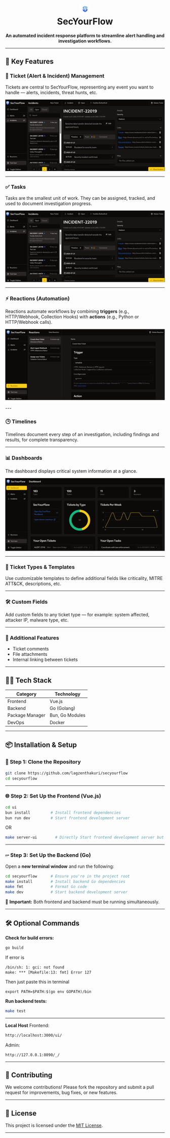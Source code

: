 
<h1 align="center">
  <picture>
    <source media="(prefers-color-scheme: dark)" srcset="ui/src/assets/flask_white.svg">
    <img width="30" alt="SecYourFlow Logo" src="ui/src/assets/svf.png">
  </picture>
  <br />
  SecYourFlow
</h1>

<p align="center"><b>An automated incident response platform to streamline alert handling and investigation workflows.</b></p>

---

## 🔐 Key Features

### 🎫 Ticket (Alert & Incident) Management

Tickets are central to SecYourFlow, representing any event you want to handle — alerts, incidents, threat hunts, etc.
<p align="center">
  <a href="/docs/screenshots/ticket.png">
    <img alt="Screenshot of the tasks section" src="/docs/screenshots/tasks.png" />
  </a>
</p>

---

### ✅ Tasks

Tasks are the smallest unit of work. They can be assigned, tracked, and used to document investigation progress.
<p align="center">
  <a href="/docs/screenshots/tasks.png">
    <img alt="Screenshot of the tasks section" src="/docs/screenshots/tasks.png" />
  </a>
</p>

---

### ⚡ Reactions (Automation)

Reactions automate workflows by combining **triggers** (e.g., HTTP/Webhook, Collection Hooks) with **actions** (e.g., Python or HTTP/Webhook calls).
<p align="center">
  <a href="/docs/screenshots/reactions.png">
    <img alt="Screenshot of reactions" src="/docs/screenshots/reactions.png" />
  </a>
</p>
---

### 🕒 Timelines

Timelines document every step of an investigation, including findings and results, for complete transparency.

---

### 📊 Dashboards

The dashboard displays critical system information at a glance.
<p align="center">
  <a href="/docs/screenshots/dashboard.png">
    <img alt="Screenshot of the dashboard" src="/docs/screenshots/dashboard.png" />
  </a>
</p>

---

### 🧩 Ticket Types & Templates

Use customizable templates to define additional fields like criticality, MITRE ATT\&CK, descriptions, etc.

---

### 🛠️ Custom Fields

Add custom fields to any ticket type — for example: system affected, attacker IP, malware type, etc.

---

### 🧷 Additional Features

* Ticket comments
* File attachments
* Internal linking between tickets

---

## 🧑‍💻 Tech Stack

| Category        | Technology      |
| --------------- | --------------- |
| Frontend        | Vue.js          |
| Backend         | Go (Golang)     |
| Package Manager | Bun, Go Modules |
| DevOps          | Docker          |

---

## 📦 Installation & Setup

### 🔄 Step 1: Clone the Repository

```bash
git clone https://github.com/lagzenthakuri/secyourflow
cd secyourflow
```

---

### 🌐 Step 2: Set Up the Frontend (Vue.js)

```bash
cd ui
bun install         # Install frontend dependencies
bun run dev         # Start frontend development server
```
OR
```bash
make server-ui        # Directly Start frontend development server but make sure to do make install before
```
---

### 🖙 Step 3: Set Up the Backend (Go)

Open a **new terminal window** and run the following:

```bash
cd secyourflow      # Ensure you're in the project root
make install        # Install backend Go dependencies
make fmt            # Format Go code
make dev            # Start backend development server
```

📅 **Important:** Both frontend and backend must be running simultaneously.

---

## 🛠️ Optional Commands

**Check for build errors:**

```bash
go build
```
If error is 
```
/bin/sh: 1: gci: not found
make: *** [Makefile:13: fmt] Error 127
```
Then just paste this in terminal
```
export PATH=$PATH:$(go env GOPATH)/bin
```

**Run backend tests:**

```bash
make test
```

---
**Local Host**
Frontend:
```bash
http://localhost:3000/ui/
```
Admin:
```
http://127.0.0.1:8090/_/
```
---

## 🤝 Contributing

We welcome contributions! Please fork the repository and submit a pull request for improvements, bug fixes, or new features.

---

## 📄 License

This project is licensed under the [MIT License](LICENSE).

---
